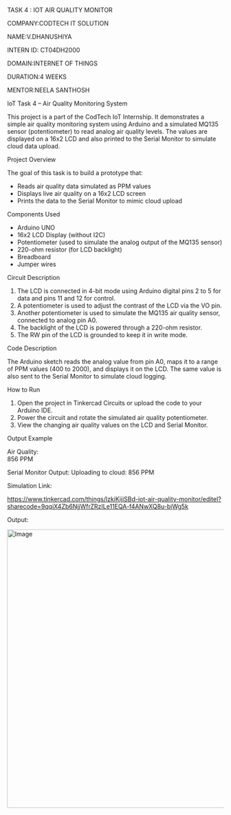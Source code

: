TASK 4 : IOT AIR QUALITY MONITOR

COMPANY:CODTECH IT SOLUTION

NAME:V.DHANUSHIYA

INTERN ID: CT04DH2000

DOMAIN:INTERNET OF THINGS

DURATION:4 WEEKS

MENTOR:NEELA SANTHOSH

 IoT Task 4 – Air Quality Monitoring System

This project is a part of the CodTech IoT Internship.
It demonstrates a simple air quality monitoring system using Arduino and a simulated MQ135 sensor (potentiometer) to read analog air quality levels. 
The values are displayed on a 16x2 LCD and also printed to the Serial Monitor to simulate cloud data upload.

 Project Overview

The goal of this task is to build a prototype that:

- Reads air quality data simulated as PPM values
- Displays live air quality on a 16x2 LCD screen
- Prints the data to the Serial Monitor to mimic cloud upload

 Components Used

- Arduino UNO
- 16x2 LCD Display (without I2C)
- Potentiometer (used to simulate the analog output of the MQ135 sensor)
- 220-ohm resistor (for LCD backlight)
- Breadboard
- Jumper wires

Circuit Description

1. The LCD is connected in 4-bit mode using Arduino digital pins 2 to 5 for data and pins 11 and 12 for control.
2. A potentiometer is used to adjust the contrast of the LCD via the VO pin.
3. Another potentiometer is used to simulate the MQ135 air quality sensor, connected to analog pin A0.
4. The backlight of the LCD is powered through a 220-ohm resistor.
5. The RW pin of the LCD is grounded to keep it in write mode.

Code Description

The Arduino sketch reads the analog value from pin A0, maps it to a range of PPM values (400 to 2000), and displays it on the LCD. The same value is also sent to the Serial Monitor to simulate cloud logging.

How to Run

1. Open the project in Tinkercad Circuits or upload the code to your Arduino IDE.
2. Power the circuit and rotate the simulated air quality potentiometer.
3. View the changing air quality values on the LCD and Serial Monitor.

Output Example

Air Quality:  
856 PPM

Serial Monitor Output:
Uploading to cloud: 856 PPM

Simulation Link: 

https://www.tinkercad.com/things/lzkiKijiSBd-iot-air-quality-monitor/editel?sharecode=9qqiX4Zb6NjjWfrZRzILe11EQA-f4ANwXQ8u-bjWg5k

Output:

<img width="1339" height="646" alt="Image" src="https://github.com/user-attachments/assets/d524fd38-9e74-47f7-aed7-fbc3621e4b10" />
